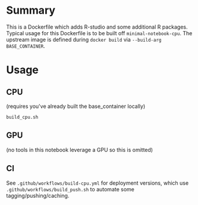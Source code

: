 # Summary

This is a Dockerfile which adds R-studio and some additional R packages.  Typical usage for this Dockerfile is to be built off `minimal-notebook-cpu`.  The upstream image is defined during `docker build` via `--build-arg BASE_CONTAINER`.

# Usage

## CPU

(requires you've already built the base_container locally)

```
build_cpu.sh
```

## GPU

(no tools in this notebook leverage a GPU so this is omitted)

## CI

See `.github/workflows/build-cpu.yml` for deployment versions, which use `.github/workflows/build_push.sh` to automate some tagging/pushing/caching.

